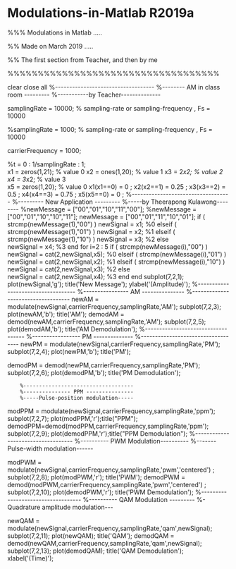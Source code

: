 # Modulations-in-Matlab R2019a
%%% Modulations in Matlab .....

%% Made on March 2019 .....

%% The first section from Teacher, and then by me

%%%%%%%%%%%%%%%%%%%%%%%%%%%%%%%%%%%


clear 
close all
        %-----------------------------------
        %-------- AM in class room ---------
        %-----------by Teacher--------------
        
samplingRate = 10000;                   % sampling-rate or sampling-frequency  , Fs = 10000

%samplingRate = 1000;                   % sampling-rate or sampling-frequency  , Fs = 10000

carrierFrequency = 1000;

%t = 0 : 1/samplingRate : 1;           
x1 = zeros(1,21);                   % value 0 
x2 = ones(1,20);                    % value 1 
x3 = 2*x2;                          % value 2 
x4 = 3*x2;                          % value 3  
x5 = zeros(1,20);                   % value 0 
x1(x1==0) = 0    ;
x2(x2==1) = 0.25 ;
x3(x3==2) = 0.5  ;
x4(x4==3) = 0.75 ;
x5(x5==0) = 0    ;
        %-----------------------------------
        %--------- New Application ---------
        %-----by Theerapong Kulawong--------
%newMessage = ["00","01","10","11","00"];
%newMessage = ["00","01","10","10","11"];
newMessage = ["00","01","11","10","01"];
if ( strcmp(newMessage(1),"00") )
       newSignal = x1; %0
elseif ( strcmp(newMessage(1),"01") )
       newSignal = x2; %1
elseif ( strcmp(newMessage(1),"10") )
       newSignal = x3; %2
else  
       newSignal = x4; %3
end
for i=2 : 5
   if     ( strcmp(newMessage(i),"00") )
       newSignal = cat(2,newSignal,x5); %0
   elseif ( strcmp(newMessage(i),"01") )
       newSignal = cat(2,newSignal,x2); %1
   elseif ( strcmp(newMessage(i),"10") )
       newSignal = cat(2,newSignal,x3); %2
   else  
       newSignal = cat(2,newSignal,x4); %3 
   end
end
subplot(7,2,1); plot(newSignal,'g');  title('New Message');  ylabel('(Amplitude)');
        %-----------------------------------
        %---------------- AM ---------------
        %-----------------------------------
newAM = modulate(newSignal,carrierFrequency,samplingRate,'AM'); 
subplot(7,2,3); plot(newAM,'b'); title('AM');
demodAM = demod(newAM,carrierFrequency,samplingRate,'AM'); 
subplot(7,2,5); plot(demodAM,'b'); title('AM Demodulation');
        %-----------------------------------
        %----------------- PM --------------
        %-----------------------------------
newPM = modulate(newSignal,carrierFrequency,samplingRate,'PM'); 
subplot(7,2,4); plot(newPM,'b'); title('PM');
      
demodPM = demod(newPM,carrierFrequency,samplingRate,'PM'); 
subplot(7,2,6); plot(demodPM,'b'); title('PM Demodulation');
       
        %-----------------------------------
        %--------------- PPM ---------------
        %-----Pulse-position modulation-----
        
modPPM = modulate(newSignal,carrierFrequency,samplingRate,'ppm');
subplot(7,2,7); plot(modPPM,'r');title("PPM");
demodPPM=demod(modPPM,carrierFrequency,samplingRate,'ppm');
subplot(7,2,9); plot(demodPPM,'r');title("PPM Demodulation");
        %-----------------------------------
        %---------- PWM Modulation----------
        %-------Pulse-width modulation------
        
modPWM = modulate(newSignal,carrierFrequency,samplingRate,'pwm','centered') ;
subplot(7,2,8);  plot(modPWM,'r');    title('PWM');
demodPWM = demod(modPWM,carrierFrequency,samplingRate,'pwm','centered') ;
subplot(7,2,10);  plot(demodPWM,'r');    title('PWM Demodulation');
        %-----------------------------------
        %---------- QAM Modulation ---------
        %-Quadrature amplitude modulation---
        
newQAM = modulate(newSignal,carrierFrequency,samplingRate,'qam',newSignal); 
subplot(7,2,11); plot(newQAM); title('QAM');
demodQAM = demod(newQAM,carrierFrequency,samplingRate,'qam',newSignal); 
subplot(7,2,13); plot(demodQAM); title('QAM Demodulation');
xlabel('(Time)');



 
